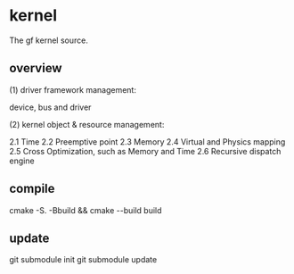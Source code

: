 # kernel
The gf kernel source.

## overview

(1) driver framework management:

device, bus and driver

(2) kernel object & resource management:

2.1 Time
2.2 Preemptive point
2.3 Memory
2.4 Virtual and Physics mapping
2.5 Cross Optimization, such as Memory and Time
2.6 Recursive dispatch engine

## compile
cmake -S. -Bbuild && cmake --build build

## update
git submodule init
git submodule update